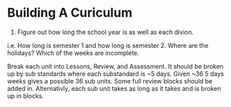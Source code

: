 # Building A Curiculum

1. Figure out how long the school year is as well as each divion.

i.e. How long is semester 1 and how long is semester 2. Where are the holidays? Which of the weeks are incomplete.

Break each unit into Lessons, Review, and Assessment. It should be broken up by sub standards where each substandard is ~5 days. Given ~36 5 days weeks gives a possible 36 sub units. Some full review blocks should be added in. Alternativly, each sub unit takes as long as it takes and is broken up in blocks.